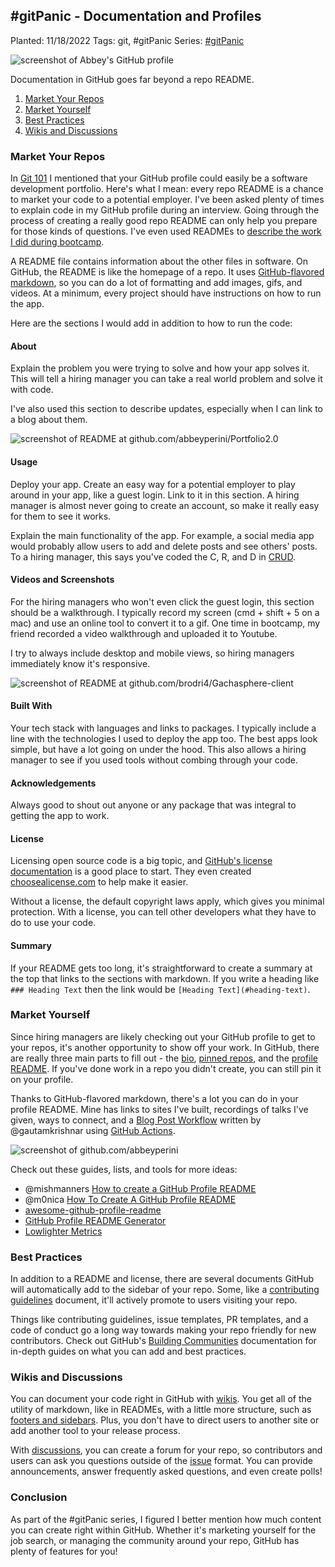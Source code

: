 ## #gitPanic - Documentation and Profiles

Planted: 11/18/2022
Tags: git, #gitPanic
Series: [#gitPanic](/series.html?series=gitPanic)

![screenshot of Abbey's GitHub profile](https://images.abbeyperini.com/gitPanic/cover.png)

Documentation in GitHub goes far beyond a repo README.

1. [Market Your Repos](#market-your-repos)
2. [Market Yourself](#market-yourself)
3. [Best Practices](#best-practices)
4. [Wikis and Discussions](#wikis-and-discussions)

### Market Your Repos

In [Git 101](/blog.html?blog=gitPanic-1) I mentioned that your GitHub profile could easily be a software development portfolio. Here's what I mean: every repo README is a chance to market your code to a potential employer. I've been asked plenty of times to explain code in my GitHub profile during an interview. Going through the process of creating a really good repo README can only help you prepare for those kinds of questions. I've even used READMEs to [describe the work I did during bootcamp](https://github.com/abbeyperini/DC_React).

A README file contains information about the other files in software. On GitHub, the README is like the homepage of a repo. It uses [GitHub-flavored markdown](https://docs.github.com/en/get-started/writing-on-github/getting-started-with-writing-and-formatting-on-github/basic-writing-and-formatting-syntax), so you can do a lot of formatting and add images, gifs, and videos. At a minimum, every project should have instructions on how to run the app.

Here are the sections I would add in addition to how to run the code:

#### About

Explain the problem you were trying to solve and how your app solves it. This will tell a hiring manager you can take a real world problem and solve it with code.

I've also used this section to describe updates, especially when I can link to a blog about them.

![screenshot of README at github.com/abbeyperini/Portfolio2.0](https://images.abbeyperini.com/gitPanic/readme.png)

#### Usage

Deploy your app. Create an easy way for a potential employer to play around in your app, like a guest login. Link to it in this section. A hiring manager is almost never going to create an account, so make it really easy for them to see it works.

Explain the main functionality of the app. For example, a social media app would probably allow users to add and delete posts and see others' posts. To a hiring manager, this says you've coded the C, R, and D in [CRUD](https://www.codecademy.com/article/what-is-crud).

#### Videos and Screenshots

For the hiring managers who won't even click the guest login, this section should be a walkthrough. I typically record my screen (cmd + shift + 5 on a mac) and use an online tool to convert it to a gif. One time in bootcamp, my friend recorded a video walkthrough and uploaded it to Youtube.

I try to always include desktop and mobile views, so hiring managers immediately know it's responsive.

![screenshot of README at github.com/brodri4/Gachasphere-client](https://images.abbeyperini.com/gitPanic/walkthrough.png)

#### Built With

Your tech stack with languages and links to packages. I typically include a line with the technologies I used to deploy the app too. The best apps look simple, but have a lot going on under the hood. This also allows a hiring manager to see if you used tools without combing through your code.

#### Acknowledgements

Always good to shout out anyone or any package that was integral to getting the app to work.

#### License

Licensing open source code is a big topic, and [GitHub's license documentation](https://docs.github.com/en/repositories/managing-your-repositorys-settings-and-features/customizing-your-repository/licensing-a-repository) is a good place to start. They even created [choosealicense.com](www.choosealicense.com) to help make it easier.

Without a license, the default copyright laws apply, which gives you minimal protection. With a license, you can tell other developers what they have to do to use your code.

#### Summary

If your README gets too long, it's straightforward to create a summary at the top that links to the sections with markdown. If you write a heading like `### Heading Text` then the link would be `[Heading Text](#heading-text)`.

### Market Yourself

Since hiring managers are likely checking out your GitHub profile to get to your repos, it's another opportunity to show off your work. In GitHub, there are really three main parts to fill out - the [bio](https://docs.github.com/en/account-and-profile/setting-up-and-managing-your-github-profile/customizing-your-profile/personalizing-your-profile#adding-a-bio-to-your-profile), [pinned repos](https://docs.github.com/en/account-and-profile/setting-up-and-managing-your-github-profile/customizing-your-profile/pinning-items-to-your-profile), and the [profile README](https://docs.github.com/en/account-and-profile/setting-up-and-managing-your-github-profile/customizing-your-profile/managing-your-profile-readme). If you've done work in a repo you didn't create, you can still pin it on your profile.

Thanks to GitHub-flavored markdown, there's a lot you can do in your profile README. Mine has links to sites I've built, recordings of talks I've given, ways to connect, and a [Blog Post Workflow](https://github.com/marketplace/actions/blog-post-workflow) written by @gautamkrishnar using [GitHub Actions](https://github.com/features/actions).

![screenshot of github.com/abbeyperini](https://images.abbeyperini.com/gitPanic/github-profile.png)

Check out these guides, lists, and tools for more ideas:

- @mishmanners [How to create a GitHub Profile README](https://dev.to/github/how-to-create-a-github-profile-readme-jha)
- @m0nica [How To Create A GitHub Profile README](https://dev.to/m0nica/how-to-create-a-github-profile-readme-1paj)
- [awesome-github-profile-readme](https://github.com/abhisheknaiidu/awesome-github-profile-readme)
- [GitHub Profile README Generator](https://rahuldkjain.github.io/gh-profile-readme-generator/)
- [Lowlighter Metrics](https://github.com/lowlighter/metrics)

### Best Practices

In addition to a README and license, there are several documents GitHub will automatically add to the sidebar of your repo. Some, like a [contributing guidelines](https://docs.github.com/en/communities/setting-up-your-project-for-healthy-contributions/setting-guidelines-for-repository-contributors) document, it'll actively promote to users visiting your repo.

Things like contributing guidelines, issue templates, PR templates, and a code of conduct go a long way towards making your repo friendly for new contributors. Check out GitHub's [Building Communities](https://docs.github.com/en/communities) documentation for in-depth guides on what you can add and best practices.

### Wikis and Discussions

You can document your code right in GitHub with [wikis](https://docs.github.com/en/communities/documenting-your-project-with-wikis/about-wikis). You get all of the utility of markdown, like in READMEs, with a little more structure, such as [footers and sidebars](https://docs.github.com/en/communities/documenting-your-project-with-wikis/creating-a-footer-or-sidebar-for-your-wiki). Plus, you don't have to direct users to another site or add another tool to your release process.

With [discussions](https://docs.github.com/en/discussions), you can create a forum for your repo, so contributors and users can ask you questions outside of the [issue](https://docs.github.com/en/issues/tracking-your-work-with-issues/about-issues) format. You can provide announcements, answer frequently asked questions, and even create polls!

### Conclusion

As part of the #gitPanic series, I figured I better mention how much content you can create right within GitHub. Whether it's marketing yourself for the job search, or managing the community around your repo, GitHub has plenty of features for you!
